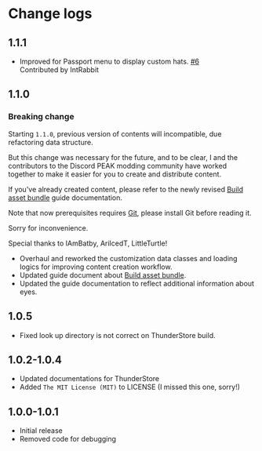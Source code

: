 # Change logs

## 1.1.1

- Improved for Passport menu to display custom hats. [#6](https://github.com/Creta5164/peak-more-customizations/pull/6)  
  Contributed by IntRabbit

## 1.1.0

### Breaking change

Starting `1.1.0`, previous version of contents will incompatible, due refactoring data structure.

But this change was necessary for the future, and to be clear,
I and the contributors to the Discord PEAK modding community have worked together
to make it easier for you to create and distribute content.

If you've already created content,
please refer to the newly revised
[Build asset bundle](https://github.com/creta5164/peak-more-customizations/tree/main/docs/build-asset-bundle.md)
guide documentation.

Note that now prerequisites requires [Git](https://git-scm.com), please install Git before reading it.

Sorry for inconvenience.

Special thanks to IAmBatby, AriIcedT, LittleTurtle!

- Overhaul and reworked the customization data classes and loading logics for improving content creation workflow.
- Updated guide document about
    [Build asset bundle](https://github.com/creta5164/peak-more-customizations/tree/main/docs/build-asset-bundle.md).
- Updated the guide documentation to reflect additional information about eyes.

## 1.0.5

- Fixed look up directory is not correct on ThunderStore build.

## 1.0.2-1.0.4

- Updated documentations for ThunderStore
- Added `The MIT License (MIT)` to LICENSE (I missed this one, sorry!)

## 1.0.0-1.0.1

- Initial release
- Removed code for debugging